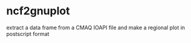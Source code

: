 # ncf2gnuplot
extract a data frame from a CMAQ IOAPI file and make a regional plot in postscript format
